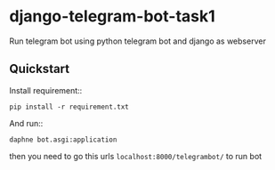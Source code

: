 # django-telegram-bot-task1
Run telegram bot using python telegram bot and django as webserver


Quickstart
----------

Install requirement::

    pip install -r requirement.txt
    
 And run::
    
    daphne bot.asgi:application
    
 then you need to go this urls ``localhost:8000/telegrambot/`` to run bot

